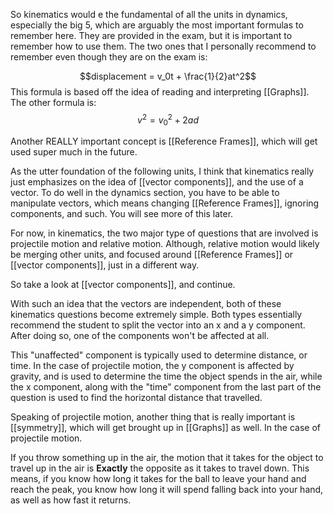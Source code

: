 So kinematics would e the fundamental of all the units in dynamics, especially the big 5, which are arguably the most important formulas to remember here. They are provided in the exam, but it is important to remember how to use them. 
The two ones that I personally recommend to remember even though they are on the exam is:

$$displacement = v_0t + \frac{1}{2}at^2$$
This formula is based off the idea of reading and interpreting [[Graphs]]. 
The other formula is:
$$v^2={v_0}^2+2ad$$

Another REALLY important concept is [[Reference Frames]], which will get used super much in the future.

As the utter foundation of the following units, I think that kinematics really just emphasizes on the idea of [[vector components]],  and the use of a vector. To do well in the dynamics section, you have to be able to manipulate vectors, which means changing [[Reference Frames]], ignoring components, and such. You will see more of this later. 

For now, in kinematics, the two major type of questions that are involved is projectile motion and relative motion. Although, relative motion would likely be merging other units, and focused around [[Reference Frames]] or [[vector components]], just in a different way. 

So take a look at [[vector components]], and continue.

With such an idea that the vectors are independent, both of these kinematics questions become extremely simple. Both types essentially recommend the student to split the vector into an x and a y component. After doing so, one of the components won't be affected at all. 

This "unaffected" component is typically used to determine distance, or time. In the case of projectile motion, the y component is affected by gravity, and is used to determine the time the object spends in the air, while the x component, along with the "time" component from the last part of the question is used to find the horizontal distance that travelled. 

Speaking of projectile motion, another thing that is really important is [[symmetry]], which will get brought up in [[Graphs]] as well. In the case of projectile motion. 

If you throw something up in the air, the motion that it takes for the object to travel up in the air is **Exactly** the opposite as it takes to travel down. 
This means, if you know how long it takes for the ball to leave your hand and reach the peak, you know how long it will spend falling back into your hand, as well as how fast it returns.